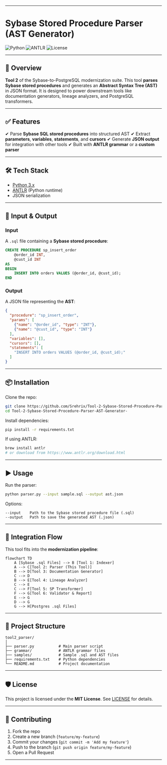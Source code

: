 
---

# Sybase Stored Procedure Parser (AST Generator)

![Python](https://img.shields.io/badge/python-3.x-blue.svg)
![ANTLR](https://img.shields.io/badge/antlr-4.13-red.svg)
![License](https://img.shields.io/badge/license-MIT-green.svg)

---

## 📌 Overview

**Tool 2** of the Sybase-to-PostgreSQL modernization suite. This tool **parses Sybase stored procedures** and generates an **Abstract Syntax Tree (AST)** in JSON format. It is designed to power downstream tools like documentation generators, lineage analyzers, and PostgreSQL transformers.

---

## ✅ Features

✔ Parse **Sybase SQL stored procedures** into structured AST
✔ Extract **parameters**, **variables**, **statements**, and **cursors**
✔ Generate **JSON output** for integration with other tools
✔ Built with **ANTLR grammar** or a **custom parser**

---

## 🛠️ Tech Stack

* [Python 3.x](https://www.python.org/)
* [ANTLR](https://www.antlr.org/) (Python runtime)
* JSON serialization

---

## 📂 Input & Output

### **Input**

A `.sql` file containing a **Sybase stored procedure**:

```sql
CREATE PROCEDURE sp_insert_order
    @order_id INT,
    @cust_id INT
AS
BEGIN
    INSERT INTO orders VALUES (@order_id, @cust_id);
END
```

### **Output**

A JSON file representing the **AST**:

```json
{
  "procedure": "sp_insert_order",
  "params": [
    {"name": "@order_id", "type": "INT"},
    {"name": "@cust_id", "type": "INT"}
  ],
  "variables": [],
  "cursors": [],
  "statements": [
    "INSERT INTO orders VALUES (@order_id, @cust_id);"
  ]
}
```

---

## 📦 Installation

Clone the repo:

```bash
git clone https://github.com/Srehrix/Tool-2-Sybase-Stored-Procedure-Parser-AST-Generator-.git
cd Tool-2-Sybase-Stored-Procedure-Parser-AST-Generator-
```

Install dependencies:

```bash
pip install -r requirements.txt
```

If using ANTLR:

```bash
brew install antlr
# or download from https://www.antlr.org/download.html
```

---

## ▶️ Usage

Run the parser:

```bash
python parser.py --input sample.sql --output ast.json
```

Options:

```
--input    Path to the Sybase stored procedure file (.sql)
--output   Path to save the generated AST (.json)
```

---

## 🔗 Integration Flow

This tool fits into the **modernization pipeline**:

```mermaid
flowchart TD
    A [Sybase .sql Files] --> B [Tool 1: Indexer]
    A --> C[Tool 2: Parser (This Tool)]
    B --> D[Tool 3: Documentation Generator]
    C --> D
    B --> E[Tool 4: Lineage Analyzer]
    C --> E
    C --> F[Tool 5: SP Transformer]
    F --> G[Tool 6: Validator & Report]
    E --> G
    D --> G
    G --> H[Postgres .sql Files]

```

---

## 📂 Project Structure

```
tool2_parser/
│
├── parser.py           # Main parser script
├── grammar/            # ANTLR grammar files
├── samples/            # Sample .sql and AST files
├── requirements.txt    # Python dependencies
└── README.md           # Project documentation
```

---

## 🛡️ License

This project is licensed under the **MIT License**. See [LICENSE](LICENSE) for details.

---

## 🤝 Contributing

1. Fork the repo
2. Create a new branch (`feature/my-feature`)
3. Commit your changes (`git commit -m 'Add my feature'`)
4. Push to the branch (`git push origin feature/my-feature`)
5. Open a Pull Request

---
